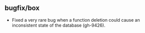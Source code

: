 ## bugfix/box

* Fixed a very rare bug when a function deletion could cause an inconsistent
  state of the database (gh-9426).
